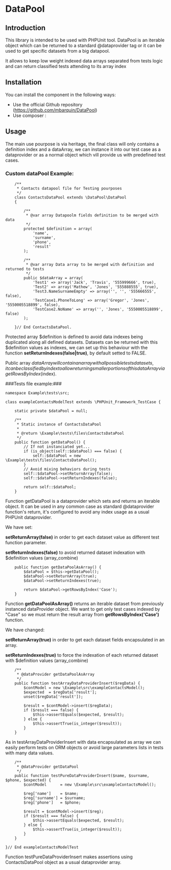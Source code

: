 DataPool
========

Introduction
------------
This library is intended to be used with PHPUnit tool. DataPool is an iterable object which can be
returned to a standard @dataprovider tag or it can be used to get specific datasets from a big datapool.

It allows to keep low weight indexed data arrays separated from tests logic and can return classified tests
attending to its array index

Installation
------------

You can install the component in the following ways:

* Use the official Github repository (https://github.com/mbarquin/DataPool)
* Use composer :

Usage
-----

The main use pourpose is via heritage, the final class will only contains a definition
index and a dataArray, we can instance it into our test case as a dataprovider or as
a normal object which vill provide us with predefined test cases.


### Custom dataPool Example: ###

        /**
         * Contacts datapool file for Testing pourposes
         */
        class ContactsDataPool extends \DataPool\DataPool
        {

            /**
             * @var array Datapoolm fields definition to be merged with data
             */
            protected $definition = array(
                'name',
                'surname',
                'phone',
                'result'
            );

            /**
             * @var array Data array to be merged with definition and returned to tests
             */
            public $dataArray = array(
                'Test1' => array('Jack', 'Travis', '555999666', true),
                'Test2' => array('Mathew', 'Jones', '555888555', true),
                'Test3.NameSurnameEmpty' => array('', '', '555666555', false),
                'TestCase1.PhoneToLong' => array('Gregor', 'Jones', '5550005518899', false),
                'TestCase2.NoName' => array('', 'Jones', '5550005518899', false)
            );

        }// End ContactsDataPool.

Protected array $definition is defined to avoid data indexes being duplicated
along all defined datasets. Datasets can be returned with this $definition values as indexes, we can set up
this behaviour with the function __setReturnIndexes(false|true)__, by default setted to FALSE.

Public array $dataArray will contain an array with all possible tests datasets, it can
be classified by index to allow returning smaller portions of this dataArray via getRowsByIndex($index).


###Tests file example:###


    namespace Example\tests\src;

    class exampleContactsModelTest extends \PHPUnit_Framework_TestCase {

        static private $dataPool = null;

        /**
         * Static instance of ContactsDataPool
         *
         * @return \Example\tests\files\ContactsDataPool
         */
        public function getDataPool() {
            // If not instanciated yet...
            if (is_object(self::$dataPool) === false) {
                self::$dataPool = new \Example\tests\files\ContactsDataPool();
            }
            // Avoid mixing behaviors during tests
            self::$dataPool->setReturnArray(false);
            self::$dataPool->setReturnIndexes(false);

            return self::$dataPool;
        }


Function getDataPool is a dataprovider which sets and returns an iterable object. It
can be used in any common case as standard @dataprovider function's return, it's
configured to avoid any index usage as a usual PHPUnit dataprovider.

We have set:

 __setReturnArray(false)__ in order to get each dataset value as different test function parameter.

__setReturnIndexes(false)__ to avoid returned dataset indexation with $definition
values (array_combine)

        public function getDataPoolAsArray() {
            $dataPool = $this->getDataPool();
            $dataPool->setReturnArray(true);
            $dataPool->setReturnIndexes(true);

            return $dataPool->getRowsByIndex('Case');
        }

Function __getDataPoolAsArray()__ returns an iterable dataset from previously instanced
dataProvider object. We want to get only test cases indexed by "Case" so we must
return the result array from __getRowsByIndex('Case')__ function.

 We have changed:

 __setReturnArray(true)__ in order to get each dataset fields encapsulated in an array.

__setReturnIndexes(true)__ to force the indexation of each returned dataset with $definition
values (array_combine)

        /**
         * @dataProvider getDataPoolAsArray
         */
        public function testArrayDataProviderInsert($regData) {
            $contModel = new \Example\src\exampleContactsModel();
            $expected  = $regData['result'];
            unset($regData['result']);

            $result = $contModel->insert($regData);
            if ($result === false) {
                $this->assertEquals($expected, $result);
            } else {
                $this->assertTrue(is_integer($result));
            }
        }

As in testArrayDataProviderInsert with data encapsulated as array we can easily perform tests on ORM objects or avoid
large parameters lists in tests with many data values.


        /**
         * @dataProvider getDataPool
         */
        public function testPureDataProviderInsert($name, $surname, $phone, $expected) {
            $contModel      = new \Example\src\exampleContactsModel();

            $reg['name']    = $name;
            $reg['surname'] = $surname;
            $reg['phone']   = $phone;

            $result = $contModel->insert($reg);
            if ($result === false) {
                $this->assertEquals($expected, $result);
            } else {
                $this->assertTrue(is_integer($result));
            }
        }

    }// End exampleContactsModelTest

Function testPureDataProviderInsert makes assertions using ContactsDataPool object
as a usual dataprovider array.
